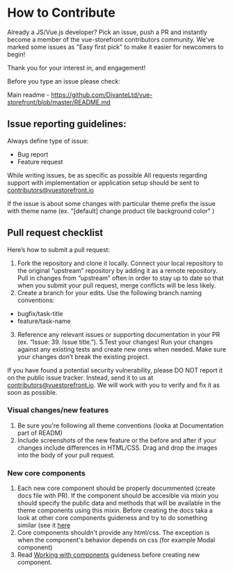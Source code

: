 # How to Contribute

Already a JS/Vue.js developer? Pick an issue, push a PR and instantly become a member of the vue-storefront contributors community.
We've marked some issues as "Easy first pick" to make it easier for newcomers to begin!

Thank you for your interest in, and engagement!

Before you type an issue please check:

Main readme - https://github.com/DivanteLtd/vue-storefront/blob/master/README.md

## Issue reporting guidelines:

Always define type of issue:
* Bug report
* Feature request

While writing issues, be as specific as possible
All requests regarding support with implementation or application setup should be sent to contributors@vuestorefront.io

If the issue is about some changes with particular theme prefix the issue with theme name (ex. "[default] change product tile background color" )
## Pull request checklist

Here’s how to submit a pull request:

1. Fork the repository and clone it locally. Connect your local repository to the original “upstream” repository by adding it as a remote repository. Pull in changes from “upstream” often in order to stay up to date so that when you submit your pull request, merge conflicts will be less likely.
2. Create a branch for your edits. Use the following branch naming conventions:
 * bugfix/task-title
 * feature/task-name
3. Reference any relevant issues or supporting documentation in your PR (ex. “Issue: 39. Issue title.”).
5.Test your changes! Run your changes against any existing tests and create new ones when needed. Make sure your changes don’t break the existing project.

If you have found a potential security vulnerability, please DO NOT report it on the public issue tracker. Instead, send it to us at contributors@vuestorefront.io. We will work with you to verify and fix it as soon as possible.

### Visual changes/new features

1. Be sure you're following all theme conventions (looka at Documentation part of READM)
2. Include screenshots of the new feature or the before and after if your changes include differences in HTML/CSS. Drag and drop the images into the body of your pull request.

### New core components

1. Each new core component should be properly docummented (create docs file with PR). If the component should be accesible via mixin you should specify the public data and methods that will be available in the theme components using this mixin. Before creating the docs taka a look at other core components guideness and try to do something similar (see it [here](https://github.com/DivanteLtd/vue-storefront/tree/master/doc/components)
2. Core components shouldn't provide any html/css. The exception is when the component's behavior depends on css (for example Modal component)
3. Read [Working with components](https://github.com/DivanteLtd/vue-storefront/blob/master/doc/components/Working%20with%20components.md) guideness before creating new component.
